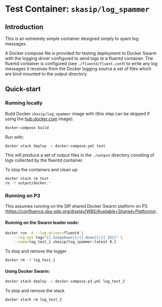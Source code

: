 # Test Container: `skasip/log_spammer`

## Introduction

This is an extremely simple container designed simply to spam log messages.

A Docker compose file is provided for testing deployment to Docker Swarm
with the logging driver configured to send logs to a fluentd container.
The fluentd container is configured (see `./fluentd/fluent.conf`) to write
any log messages it receives from the Docker logging source a set of files
which are bind mounted to the output directory.

## Quick-start

### Running locally

Build Docker `skasip/log_spammer` image with (this step can be skipped if using
the [hub.docker.com](https://hub.docker.com/r/skasip/log_spammer/) image):

```bash
docker-compose build
```

Run with:

```bash
docker stack deploy -c docker-compose.yml test
```

This will produce a set of output files in the `./output` directory consiting
of logs collected by the fluentd container.

To stop the containers and clean up:

```bash
docker stack rm test
rm -f output/docker.*
```

### Running on P3

This assumes running on the SIP shared Docker Swarm platform on P3
(<https://confluence.ska-sdp.org/display/WBS/Available+Shared+Platforms>).

#### Running on the Swarm leader node:

```bash
docker run -d --log-driver=fluentd \
    --log-opt tag="{{.ImageName}}/{{.Name}}/{{.ID}}" \
    --name=log_test_1 skasip/log_spammer:latest 0.1
```

To stop and remove the logger

```bash
docker rm -f log_test_1
```

#### Using Docker Swarm:


```bash
docker stack deploy -c docker-compose.p3.yml log_test_2
```

To stop and remove the stack

```bash
docker stack rm log_test_2
```

